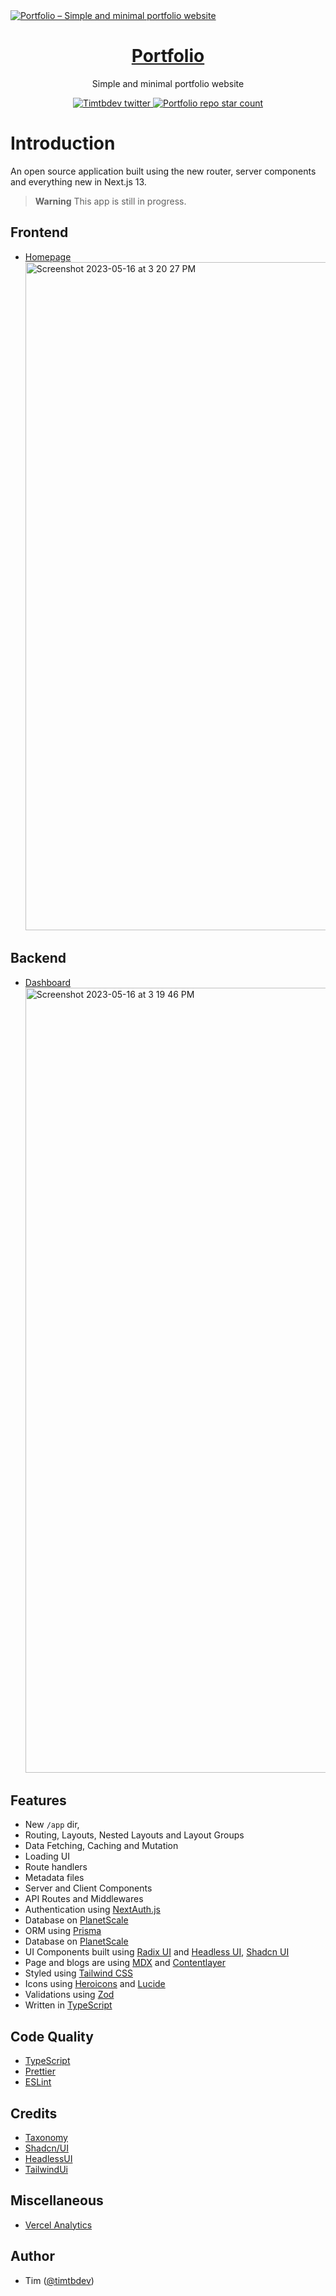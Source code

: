 <a href="https://timtb.dev">
  <img alt="Portfolio – Simple and minimal portfolio website" src="https://timtb.dev/images/banner/banner.jpg">
  <h1 align="center">Portfolio</h1>
</a>

<p align="center">
  Simple and minimal portfolio website
</p>

<p align="center">
  <a href="https://twitter.com/timtbdev">
    <img src="https://img.shields.io/twitter/follow/timtbdev?style=flat&label=timtbdev&logo=twitter&color=0bf&logoColor=fff" alt="Timtbdev twitter" />
  </a>
  <a href="https://github.com/timtbdev/Portfolio">
    <img src="https://img.shields.io/github/stars/timtbdev/Portfolio?label=timtbdev%2FPortfolio" alt="Portfolio repo star count" />
  </a>
</p>

# Introduction

An open source application built using the new router, server components and everything new in Next.js 13.

> **Warning**
> This app is still in progress.

## Frontend

- [Homepage](https://timtb.dev)
  <img width="1069" alt="Screenshot 2023-05-16 at 3 20 27 PM" src="https://github.com/timtbdev/Portfolio/assets/25026241/cbe64e2a-26ce-49b0-9d82-a60d9901e120">

## Backend

- [Dashboard](https://timtb.dev/dashboard)
  <img width="1256" alt="Screenshot 2023-05-16 at 3 19 46 PM" src="https://github.com/timtbdev/Portfolio/assets/25026241/45549bc7-045a-4b25-a475-5caf9031939e">

## Features

- New `/app` dir,
- Routing, Layouts, Nested Layouts and Layout Groups
- Data Fetching, Caching and Mutation
- Loading UI
- Route handlers
- Metadata files
- Server and Client Components
- API Routes and Middlewares
- Authentication using [NextAuth.js](https://next-auth.js.org/)
- Database on [PlanetScale](https://planetscale.com)
- ORM using [Prisma](https://www.prisma.io/)
- Database on [PlanetScale](https://planetscale.com/)
- UI Components built using [Radix UI](https://www.radix-ui.com/) and [Headless UI](https://headlessui.com/), [Shadcn UI](https://ui.shadcn.com/)
- Page and blogs are using [MDX](https://mdxjs.com/) and [Contentlayer](https://www.contentlayer.dev/)
- Styled using [Tailwind CSS](https://tailwindcss.com/)
- Icons using [Heroicons](https://heroicons.com/) and [Lucide](https://lucide.dev/)
- Validations using [Zod](https://www.zod.dev)
- Written in [TypeScript](https://www.typescriptlang.org/)

## Code Quality

- [TypeScript](https://www.typescriptlang.org/)
- [Prettier](https://prettier.io/)
- [ESLint](https://eslint.org/)

## Credits

- [Taxonomy](https://github.com/shadcn/taxonomy)
- [Shadcn/UI](https://github.com/shadcn/ui)
- [HeadlessUI](https://headlessui.com)
- [TailwindUi](https://tailwindui.com)

## Miscellaneous

- [Vercel Analytics](https://vercel.com/analytics)

## Author

- Tim ([@timtbdev](https://twitter.com/timtbdev))
